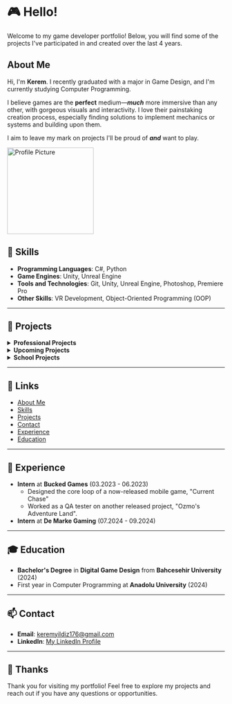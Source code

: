 # 🎮 Hello!

Welcome to my game developer portfolio! Below, you will find some of the projects I've participated in and created over the last 4 years.

## About Me

Hi, I'm **Kerem**. I recently graduated with a major in Game Design, and I'm currently studying Computer Programming.

I believe games are the **perfect** medium—***much*** more immersive than any other, with gorgeous visuals and interactivity. I love their painstaking creation process, especially finding solutions to implement mechanics or systems and building upon them.

I aim to leave my mark on projects I'll be proud of ***and*** want to play.

<img src="https://github.com/user-attachments/assets/87880a47-d2ec-4f96-9314-363b9d272103" alt="Profile Picture" width="200" height="200">

## 🚀 Skills

- **Programming Languages**: C#, Python
- **Game Engines**: Unity, Unreal Engine
- **Tools and Technologies**: Git, Unity, Unreal Engine, Photoshop, Premiere Pro
- **Other Skills**: VR Development, Object-Oriented Programming (OOP)

---

## 📂 Projects

<details>
<summary><strong>Professional Projects</strong></summary>

### Ozmo's Adventure Land
![ozmo](https://github.com/user-attachments/assets/b7b88f35-236d-41ea-9ded-ca50f5f2248a)

- **Description**: First released project I partook in as an intern at **Bucked Games**. Helped in various roles, mainly QA and playtesting. Later aided with SFX design and music.
- **SFX & Music**: [Ozmo_SFX](https://github.com/Kiru671/Ozmo_SFX)
- **Website Link**: [Ozmo's Adventure Land Website](https://www.ozmoadventureland.com/)
- **Playstore Link**: [Ozmo's Adventure Land Google Playstore](https://play.google.com/store/apps/details?id=com.Solen.OzmoAdventureLandMain&hl=en)

---

### Current Chase
![cs](https://github.com/user-attachments/assets/68e49cf6-d41a-4eca-a3da-ac53ee0dc8cc)

- **Description**: Designed core game loop and worked on the touch controls. Another project I worked on as an intern at **Bucked Games**.
- **Appstore Link**: [Current Chase Appstore Link](https://apps.apple.com/tr/app/current-chase/id6467595304?platform=iphone)

</details>

<details>
<summary><strong>Upcoming Projects</strong></summary>

![early_enemies](https://github.com/user-attachments/assets/490202ae-229d-449d-882c-866abf445195)

- **Description**: We're hard at work on a project putting all we've learned to the test. Stay tuned for more!

</details>

<details>
<summary><strong>School Projects</strong></summary>

### Highway Run
![Highway Run](https://github.com/user-attachments/assets/f584fe93-533d-4a31-94fa-990ac041a92b)

- **Description**: A solo endless runner project completed in under a month using UE4 visual scripting. I also created the music for the game.
- **Gameplay Video**: [![Watch the video](https://img.youtube.com/vi/7tafZ5Es0os/default.jpg)](https://www.youtube.com/watch?v=7tafZ5Es0os)
- **Itch.io Link**: [Highway Run](https://kiru176.itch.io/highway-run)

---

### Project EFB
![Project EFB](https://github.com/user-attachments/assets/1746bb70-e1dc-4ff8-9736-4c6baaf3596a)

- **Description**: A group project focusing on traversal with glide/flight mechanics. I managed the movement logic using a state machine design pattern.
- **Scripts**: [OOP Work and Movement Logic](https://github.com/Kiru671/EFB_Scripts)
- **Video**: [![Watch the video](https://img.youtube.com/vi/qzQkWC-rh-Q/default.jpg)](https://youtu.be/qzQkWC-rh-Q?si=um-Q7rwCQgm69dyF&t=208)

---

### Hazard Hunt
![Hazard Hunt](https://github.com/user-attachments/assets/9af755d5-ed35-4286-a562-73ae394f6850)

- **Description**: Developed during a game jam to raise earthquake awareness. I worked on the modular level system, breakable objects, and audio.
- **Itch.io Link**: [Hazard Hunt](https://kiru176.itch.io/hazard-hunt)

---

### Apocalypse Hauler (VR)
- **Description**: A VR experience simulating a post-apocalyptic scenario. I worked on movement mechanics, controls, and a quest system utilizing ScriptableObjects.
- **Video**: [![Watch the video](https://img.youtube.com/vi/M6d6syOWEkg/default.jpg)](https://youtu.be/M6d6syOWEkg)
- **Scripts**: [Relevant Scripts](https://github.com/Kiru671/Apocalypse_Hauler_Scripts)

</details>

---

## 🔗 Links

- [About Me](#about-me)
- [Skills](#-skills)
- [Projects](#-projects)
- [Contact](#-contact)
- [Experience](#-experience)
- [Education](#-education)

---

## 💼 Experience

- **Intern** at **Bucked Games** (03.2023 - 06.2023)
  - Designed the core loop of a now-released mobile game, "Current Chase"
  - Worked as a QA tester on another released project, "Ozmo's Adventure Land".
- **Intern** at **De Marke Gaming** (07.2024 - 09.2024)

---

## 🎓 Education

- **Bachelor's Degree** in **Digital Game Design** from **Bahcesehir University** (2024)
- First year in Computer Programming at **Anadolu University** (2024)

---

## 📫 Contact

- **Email**: keremyildiz176@gmail.com
- **LinkedIn**: [My LinkedIn Profile](https://www.linkedin.com/in/kiruyildiz/)

---

## 🙏 Thanks

Thank you for visiting my portfolio! Feel free to explore my projects and reach out if you have any questions or opportunities.
